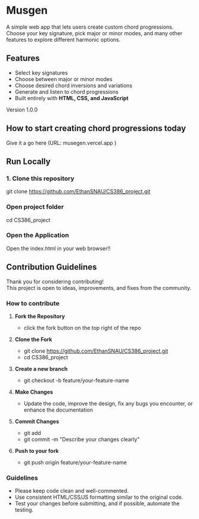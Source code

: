 
# Musgen

A simple web app that lets users create custom chord progressions.  
Choose your key signature, pick major or minor modes, and many other features to explore different harmonic options.






## Features
- Select key signatures 
- Choose between major or minor modes
- Choose desired chord inversions and variations 
- Generate and listen to chord progressions
- Built entirely with **HTML, CSS, and JavaScript**







Version 1.0.0 






## How to start creating chord progressions today

Give it a go here
(URL: musegen.vercel.app )

## Run Locally

### 1. Clone this repository
git clone https://github.com/EthanSNAU/CS386_project.git

### Open project folder
cd CS386_project

### Open the Application
Open the index.html in your web browser!!








## Contribution Guidelines

Thank you for considering contributing!  
This project is open to ideas, improvements, and fixes from the community.






### How to contribute

1. **Fork the Repository**
   - click the fork button on the top right of the repo
     
2. **Clone the Fork**
   - git clone https://github.com/EthanSNAU/CS386_project.git
   - cd CS386_project
  
3. **Create a new branch**
   - git checkout -b feature/your-feature-name
     
4. **Make Changes**
   - Update the code, improve the design, fix any bugs you encounter, or enhance the documentation 
   
5. **Commit Changes**
   - git add 
   - git commit -m "Describe your changes clearly"
     
6. **Push to your fork**
   - git push origin feature/your-feature-name




### Guidelines
- Please keep code clean and well-commented.
- Use consistent HTML/CSS/JS formatting similar to the original code.
- Test your changes before submitting, and if possible, automate the testing.


